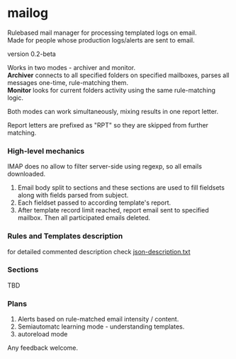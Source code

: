 # mailog
Rulebased mail manager for processing templated logs on email.<br>Made for people whose production logs/alerts are sent to email.

version 0.2-beta

Works in two modes - archiver and monitor.<br>
<b>Archiver</b> connects to all specified folders on specified mailboxes, parses all messages one-time, rule-matching them.<br>
<b>Monitor</b> looks for current folders activity using the same rule-matching logic.

Both modes can work simultaneously, mixing results in one report letter.

Report letters are prefixed as "RPT" so they are skipped from further matching.

<h3>High-level mechanics</h3>
IMAP does no allow to filter server-side using regexp, so all emails downloaded.

1. Email body split to sections and these sections are used to fill fieldsets along with fields parsed from subject.<br>
2. Each fieldset passed to according template's report.<br>
3. After template record limit reached, report email sent to specified mailbox. Then all participated emails deleted.<br>

<h3>Rules and Templates description</h3>
for detailed commented description check <a href='json-description.txt'>json-description.txt</a>

<h3>Sections</h3>
TBD


<h3>Plans</h3>
<ol>
<li>Alerts based on rule-matched email intensity / content.</li>
<li>Semiautomatc learning mode - understanding templates.</li>
<li>autoreload mode</li>
</ol>

Any feedback welcome.